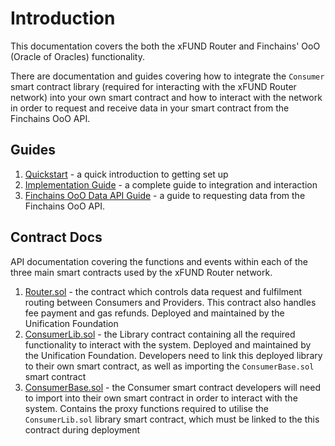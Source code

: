 # Introduction

This documentation covers the both the xFUND Router and Finchains' OoO (Oracle of Oracles) 
functionality.

There are documentation and guides covering how to integrate the `Consumer` smart contract 
library (required for interacting with the xFUND Router network) into your own smart 
contract and how to interact with the network in order to request and receive data 
in your smart contract from the Finchains OoO API.

## Guides

1. [Quickstart](./guide/quickstart.md) - a quick introduction to getting set up
2. [Implementation Guide](./guide/index.md) - a complete guide to integration and interaction
3. [Finchains OoO Data API Guide](./guide/ooo_api.md) - a guide to requesting data from the Finchains
   OoO API.

## Contract Docs

API documentation covering the functions and events within each of the three main
smart contracts used by the xFUND Router network.

1. [Router.sol](./api/Router.md) - the contract which controls data request and fulfilment
   routing between Consumers and Providers. This contract also handles fee payment and gas
   refunds. Deployed and maintained by the Unification Foundation
2. [ConsumerLib.sol](./api/lib/ConsumerLib.md) - the Library contract containing all the required
   functionality to interact with the system. Deployed and maintained by the Unification Foundation.
   Developers need to link this deployed library to their own smart contract, as well as
   importing the `ConsumerBase.sol` smart contract
3. [ConsumerBase.sol](./api/lib/ConsumerBase.md) - the Consumer smart contract developers will need
   to import into their own smart contract in order to interact with the system. Contains the
   proxy functions required to utilise the `ConsumerLib.sol` library smart contract, which 
   must be linked to the this contract during deployment
